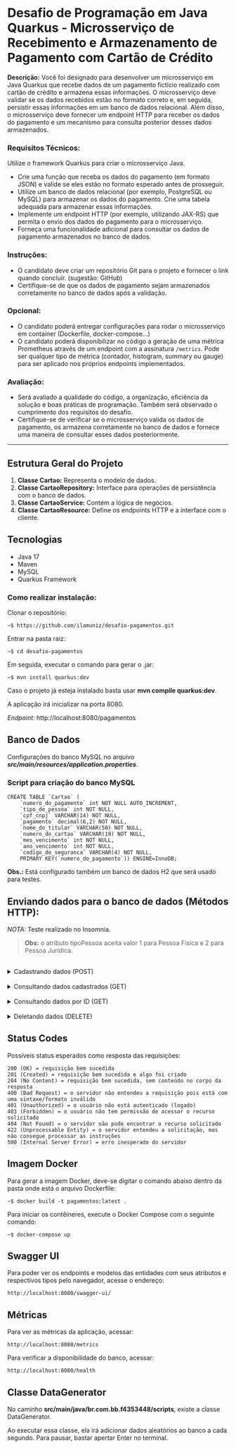 # Desafio de Programação em Java Quarkus - Microsserviço de Recebimento e Armazenamento de Pagamento com Cartão de Crédito

**Descrição:** Você foi designado para desenvolver um microsserviço em Java Quarkus que recebe dados de um pagamento fictício realizado com cartão de crédito e armazena essas informações. O microsserviço deve validar se os dados recebidos estão no formato correto e, em seguida, persistir essas informações em um banco de dados relacional. Além disso, o microsserviço deve fornecer um endpoint HTTP para receber os dados do pagamento e um mecanismo para consulta posterior desses dados armazenados.

### Requisitos Técnicos:

Utilize o framework Quarkus para criar o microsserviço Java.

- Crie uma função que receba os dados do pagamento (em formato JSON) e valide se eles estão no formato esperado antes de prosseguir.
- Utilize um banco de dados relacional (por exemplo, PostgreSQL ou MySQL) para armazenar os dados do pagamento. Crie uma tabela adequada para armazenar essas informações.
- Implemente um endpoint HTTP (por exemplo, utilizando JAX-RS) que permita o envio dos dados do pagamento para o microsserviço.
- Forneça uma funcionalidade adicional para consultar os dados de pagamento armazenados no banco de dados.

### Instruções:

- O candidato deve criar um repositório Git para o projeto e fornecer o link quando concluir. (sugestão: GitHub)
- Certifique-se de que os dados de pagamento sejam armazenados corretamente no banco de dados após a validação.

### Opcional:

- O candidato poderá entregar configurações para rodar o microsserviço em container (Dockerfile, docker-compose...)
- O candidato poderá disponibilizar no código a geração de uma métrica Prometheus através de um endpoint com a assinatura `/metrics`. Pode ser qualquer tipo de métrica (contador, histogram, summary ou gauge)  para ser aplicado nos próprios endpoints implementados.

### Avaliação:

- Será avaliado a qualidade do código, a organização, eficiência da solução e boas práticas de programação. Também será observado o cumprimento dos requisitos do desafio.
- Certifique-se de verificar se o microsserviço valida os dados de pagamento, os armazena corretamente no banco de dados e fornece uma maneira de consultar esses dados posteriormente.
___
## Estrutura Geral do Projeto

1. **Classe Cartao:** Representa o modelo de dados.
2. **Classe CartaoRepository:** Interface para operações de persistência com o banco de dados.
3. **Classe CartaoService:**  Contém a lógica de negócios.
4. **Classe CartaoResource:** Define os endpoints HTTP e a interface com o cliente.

## Tecnologias

- Java 17
- Maven
- MySQL
- Quarkus Framework

### Como realizar instalação:

Clonar o repositório:
````
~$ https://github.com/ilamuniz/desafio-pagamentos.git
````
Entrar na pasta raiz:
````
~$ cd desafio-pagamentos
````
Em seguida, executar o comando para gerar o .jar:
````
~$ mvn install quarkus:dev
````
Caso o projeto já esteja instalado basta usar **mvn compile quarkus:dev**.

A aplicação irá inicializar na porta 8080.

_Endpoint:_ http://localhost:8080/pagamentos

## Banco de Dados

Configurações do banco MySQL no arquivo ***src/main/resources/application.properties***.

### Script para criação do banco MySQL

````
CREATE TABLE `Cartao` (
	`numero_do_pagamento` int NOT NULL AUTO_INCREMENT,
	`tipo_de_pessoa` int NOT NULL,
	`cpf_cnpj` VARCHAR(14) NOT NULL,
	`pagamento` decimal(6,2) NOT NULL,
	`nome_do_titular` VARCHAR(50) NOT NULL,
	`numero_do_cartao` VARCHAR(19) NOT NULL,
	`mes_vencimento` int NOT NULL,
	`ano_vencimento` int NOT NULL,
	`codigo_de_seguranca` VARCHAR(4) NOT NULL,
	PRIMARY KEY(`numero_do_pagamento`)) ENGINE=InnoDB;
````

**Obs.:** Está configurado também um banco de dados H2 que será usado para testes.

## Enviando dados para o banco de dados (Métodos HTTP):

_NOTA:_ Teste realizado no Insomnia.

>**Obs:** o atributo tipoPessoa aceita valor 1 para Pessoa Física e 2 para Pessoa Jurídica.

<br>
<details>
<summary>Cadastrando dados (POST)</summary>

As requisições enviadas para a API via método _POST_ devem ser em formato _JSON_. Exemplo de requisição enviada para a API:

````
{
  "tipoPessoa": 1,
  "cpfOuCnpj": "22222222222",
  "pagamento": 300.00,
  "nomeTitular": "Richard Luís",
  "numeroDoCartao": "1012345678910",
  "mesVencimento": 8,
  "anoVencimento": 2028,
  "codigoDeSeguranca": "789"
}
````
Como resposta, deve ser retornado o status **201 - Created**. Ao fazer uma requisição _GET_ logo em seguida, ele deve retornar o status **200** e o seguinte resultado:

````
[
	{
		"anoVencimento": 2028,
		"codigoDeSeguranca": "789",
		"cpfOuCnpj": "22222222222",
		"mesVencimento": 8,
		"nomeTitular": "Richard Luís",
		"numeroDoCartao": "1012345678910",
		"numeroPagamento": 1,
		"pagamento": 300.00,
		"tipoPessoa": 1
	}
]
````
</details>
<br>
<details>
<summary>Consultando dados cadastrados (GET)</summary>

Podemos inserir mais um novo conjunto de dados pelo _POST_ como no exemplo a seguir:

````
{
  "tipoPessoa": 2,
  "cpfOuCnpj": "44444444444444",
  "pagamento": 3800.00,
  "nomeTitular": "Loja 504",
  "numeroDoCartao": "2345678910504",
  "mesVencimento": 11,
  "anoVencimento": 2032,
  "codigoDeSeguranca": "123"
}
````
Retornando com status **201** . Ao fazer uma nova requisição _GET_, o resultado esperado deve ser:

````
[
	{
		"anoVencimento": 2028,
		"codigoDeSeguranca": "789",
		"cpfOuCnpj": "22222222222",
		"mesVencimento": 8,
		"nomeTitular": "Richard Luís",
		"numeroDoCartao": "1012345678910",
		"numeroPagamento": 1,
		"pagamento": 300.00,
		"tipoPessoa": 1
	},
	{
		"anoVencimento": 2032,
		"codigoDeSeguranca": "123",
		"cpfOuCnpj": "44444444444444",
		"mesVencimento": 11,
		"nomeTitular": "Loja 504",
		"numeroDoCartao": "2345678910504",
		"numeroPagamento": 2,
		"pagamento": 3800.00,
		"tipoPessoa": 2
	}
]
````
</details>
<br>
<details>
<summary>Consultando dados por ID (GET)</summary>

Podemos fazer uma busca por id, passando o endereço do endpoint e incluir no final o ID do pagamento cadastrado que se deseja buscar com o método _GET_. No exemplo, o ID buscado é o 1:

````
http://localhost:8080/pagamentos/1
````
A resposta esperada deve ser semelhante a seguinte:

````
{
	"anoVencimento": 2028,
	"codigoDeSeguranca": "789",
	"cpfOuCnpj": "22222222222",
	"mesVencimento": 8,
	"nomeTitular": "Richard Luís",
	"numeroDoCartao": "1012345678910",
	"numeroPagamento": 1,
	"pagamento": 300.00,
	"tipoPessoa": 1
}
````
</details>
<br>
<details>
<summary>Deletando dados (DELETE)</summary>

Para deletar um pagamento, fazemos un procedimento parecido para buscar por ID, inserindo a URL http://localhost:8080/pagamentos/{id}, substituindo o {id} pelo ID que se deseja deletar, porém escolhendo o método DELETE, como no exemplo:

````
http://localhost:8080/pagamentos/1
````
Como resposta, retornará o status **204 - No content**. Ao fazer uma nova requisição _GET_, deve retornar todos os dados, exceto o pagamento que foi excluído, como no exemplo a seguir:

````
[
	{
		"anoVencimento": 2032,
		"codigoDeSeguranca": "123",
		"cpfOuCnpj": "44444444444444",
		"mesVencimento": 11,
		"nomeTitular": "Loja 504",
		"numeroDoCartao": "2345678910504",
		"numeroPagamento": 2,
		"pagamento": 3800.00,
		"tipoPessoa": 2
	}
]
````
</details>

## Status Codes

Possíveis status esperados como resposta das requisições:

````
200 (OK) = requisição bem sucedida
201 (Created) = requisição bem sucedida e algo foi criado
204 (No Content) = requisição bem sucedida, sem conteúdo no corpo da resposta
400 (Bad Request) = o servidor não entendeu a requisição pois está com uma sintaxe/formato inválido
401 (Unauthorized) = o usuário não está autenticado (logado)
403 (Forbidden) = o usuário não tem permissão de acessar o recurso solicitado
404 (Not Found) = o servidor não pode encontrar o recurso solicitado
422 (Unprocessable Entity) = o servidor entendeu a solicitação, mas não consegue processar as instruções
500 (Internal Server Error) = erro inesperado do servidor
````
## Imagem Docker

Para gerar a imagem Docker, deve-se digitar o comando abaixo dentro da pasta onde está o arquivo Dockerfile:

````
~$ docker build -t pagamentos:latest .
````
Para iniciar os contêineres, execute o Docker Compose com o seguinte comando:
````
~$ docker-compose up
````
## Swagger UI

Para poder ver os endpoints e modelos das entidades com seus atributos e respectivos tipos pelo navegador, acesse o endereço:

````
http://localhost:8080/swagger-ui/
````
## Métricas

Para ver as métricas da aplicação, acessar:
````
http://localhost:8080/metrics
````
Para verificar a disponibilidade do banco, acessar:
````
http://localhost:8080/health
````
## Classe DataGenerator

No caminho **src/main/java/br.com.bb.f4353448/scripts**, existe a classe DataGenerator.

Ao executar essa classe, ela irá adicionar dados aleatórios ao banco a cada segundo. Para pausar, bastar apertar Enter no terminal.